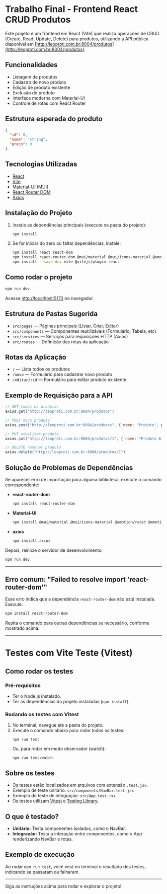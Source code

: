 # Trabalho Final - Frontend React CRUD Produtos

Este projeto é um frontend em React (Vite) que realiza operações de CRUD (Create, Read, Update, Delete) para produtos, utilizando a API pública disponível em [http://leoproti.com.br:8004/produtos](http://leoproti.com.br:8004/produtos).

## Funcionalidades

- Listagem de produtos
- Cadastro de novo produto
- Edição de produto existente
- Exclusão de produto
- Interface moderna com Material-UI
- Controle de rotas com React Router

## Estrutura esperada do produto

```json
{
  "id": 0,
  "nome": "string",
  "preco": 0
}
```

## Tecnologias Utilizadas

- [React](https://react.dev/)
- [Vite](https://vitejs.dev/)
- [Material-UI (MUI)](https://mui.com/)
- [React Router DOM](https://reactrouter.com/)
- [Axios](https://axios-http.com/)

## Instalação do Projeto

1. Instale as dependências principais (execute na pasta do projeto):

   ```bash
   npm install
   ```

2. Se for iniciar do zero ou faltar dependências, instale:

   ```bash
   npm install react react-dom
   npm install react-router-dom @mui/material @mui/icons-material @emotion/react @emotion/styled axios
   npm install --save-dev vite @vitejs/plugin-react
   ```

## Como rodar o projeto

```bash
npm run dev
```

Acesse [http://localhost:5173](http://localhost:5173) no navegador.

## Estrutura de Pastas Sugerida

- `src/pages` — Páginas principais (Listar, Criar, Editar)
- `src/components` — Componentes reutilizáveis (Formulário, Tabela, etc)
- `src/services` — Serviços para requisições HTTP (Axios)
- `src/routes` — Definição das rotas da aplicação

## Rotas da Aplicação

- `/` — Lista todos os produtos
- `/novo` — Formulário para cadastrar novo produto
- `/editar/:id` — Formulário para editar produto existente

## Exemplo de Requisição para a API

```js
// GET todos os produtos
axios.get("http://leoproti.com.br:8004/produtos")

// POST novo produto
axios.post("http://leoproti.com.br:8004/produtos", { nome: "Produto", preco: 10 })

// PUT atualizar produto
axios.put("http://leoproti.com.br:8004/produtos/1", { nome: "Produto Atualizado", preco: 20 })

// DELETE remover produto
axios.delete("http://leoproti.com.br:8004/produtos/1")
```

## Solução de Problemas de Dependências

Se aparecer erro de importação para alguma biblioteca, execute o comando correspondente:

- **react-router-dom**  
  ```bash
  npm install react-router-dom
  ```

- **Material-UI**  
  ```bash
  npm install @mui/material @mui/icons-material @emotion/react @emotion/styled
  ```

- **axios**  
  ```bash
  npm install axios
  ```

Depois, reinicie o servidor de desenvolvimento:

```bash
npm run dev
```

---

## Erro comum: "Failed to resolve import 'react-router-dom'"

Esse erro indica que a dependência `react-router-dom` não está instalada.  
Execute:

```bash
npm install react-router-dom
```

Repita o comando para outras dependências se necessário, conforme mostrado acima.

---

# Testes com Vite Teste (Vitest)

## Como rodar os testes

### Pré-requisitos

- Ter o Node.js instalado.
- Ter as dependências do projeto instaladas (`npm install`).

### Rodando os testes com Vitest

1. No terminal, navegue até a pasta do projeto.
2. Execute o comando abaixo para rodar todos os testes:
   ```
   npm run test
   ```
   Ou, para rodar em modo observador (watch):
   ```
   npm run test:watch
   ```

## Sobre os testes

- Os testes estão localizados em arquivos com extensão `.test.jsx`.
- Exemplo de teste unitário: `src/components/NavBar.test.jsx`
- Exemplo de teste de integração: `src/App.test.jsx`
- Os testes utilizam [Vitest](https://vitest.dev/) e [Testing Library](https://testing-library.com/).

## O que é testado?

- **Unitário:** Testa componentes isolados, como o NavBar.
- **Integração:** Testa a interação entre componentes, como o App renderizando NavBar e rotas.

## Exemplo de execução

Ao rodar `npm run test`, você verá no terminal o resultado dos testes, indicando se passaram ou falharam.

---

Siga as instruções acima para rodar e explorar o projeto!
